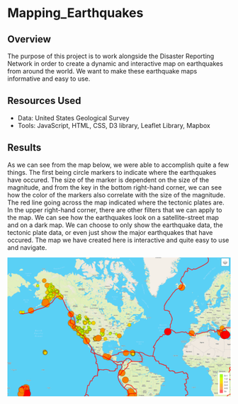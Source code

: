 # Mapping_Earthquakes

## Overview
The purpose of this project is to work alongside the Disaster Reporting Network in order to create a dynamic and interactive map on earthquakes from around the world. We want to make these earthquake maps informative and easy to use.

## Resources Used
- Data: United States Geological Survey
- Tools: JavaScript, HTML, CSS, D3 library, Leaflet Library, Mapbox

## Results
As we can see from the map below, we were able to accomplish quite a few things. The first being circle markers to indicate where the earthquakes have occured. The size of the marker is dependent on the size of the magnitude, and from the key in the bottom right-hand corner, we can see how the color of the markers also correlate with the size of the magnitude. The red line going across the map indicated where the tectonic plates are. In the upper right-hand corner, there are other filters that we can apply to the map. We can see how the earthquakes look on a satellite-street map and on a dark map. We can choose to only show the earthquake data, the tectonic plate data, or even just show the major earthquakes that have occured. The map we have created here is interactive and quite easy to use and navigate.

![earthquake_map](https://github.com/RyleeJensen/Mapping_Earthquakes/blob/main/Earthquake_map.png)
